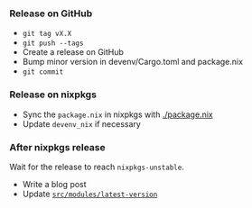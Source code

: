 ### Release on GitHub

- `git tag vX.X`
- `git push --tags`
- Create a release on GitHub
- Bump minor version in devenv/Cargo.toml and package.nix
- `git commit`

### Release on nixpkgs

- Sync the `package.nix` in nixpkgs with [./package.nix](./package.nix)
- Update `devenv_nix` if necessary

### After nixpkgs release

Wait for the release to reach `nixpkgs-unstable`.

- Write a blog post
- Update [`src/modules/latest-version`](./src/modules/latest-version)
